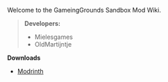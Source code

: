 Welcome to the GameingGrounds Sandbox Mod Wiki.

>**Developers:**
>- Mielesgames
>- OldMartijntje

**Downloads**
- [Modrinth](https://modrinth.com/project/gameinggrounds-sandbox)


